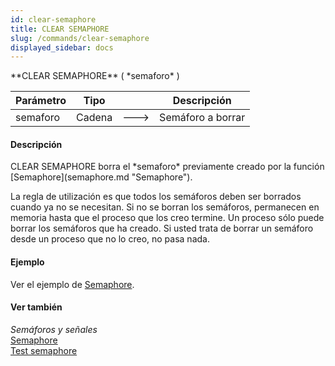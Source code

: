 ```yaml
---
id: clear-semaphore
title: CLEAR SEMAPHORE
slug: /commands/clear-semaphore
displayed_sidebar: docs
---
```


<!--REF #_command_.CLEAR SEMAPHORE.Syntax-->**CLEAR SEMAPHORE** ( *semaforo* )<!-- END REF-->
<!--REF #_command_.CLEAR SEMAPHORE.Params-->
| Parámetro | Tipo |  | Descripción |
| --- | --- | --- | --- |
| semaforo | Cadena | &#x1F852; | Semáforo a borrar |

<!-- END REF-->

#### Descripción 

<!--REF #_command_.CLEAR SEMAPHORE.Summary-->CLEAR SEMAPHORE borra el *semaforo* previamente creado por la función [Semaphore](semaphore.md "Semaphore").<!-- END REF-->

La regla de utilización es que todos los semáforos deben ser borrados cuando ya no se necesitan. Si no se borran los semáforos, permanecen en memoria hasta que el proceso que los creo termine. Un proceso sólo puede borrar los semáforos que ha creado. Si usted trata de borrar un semáforo desde un proceso que no lo creo, no pasa nada.

#### Ejemplo 

Ver el ejemplo de [Semaphore](semaphore.md "Semaphore").

#### Ver también 

*Semáforos y señales*  
[Semaphore](semaphore.md)  
[Test semaphore](test-semaphore.md)  
